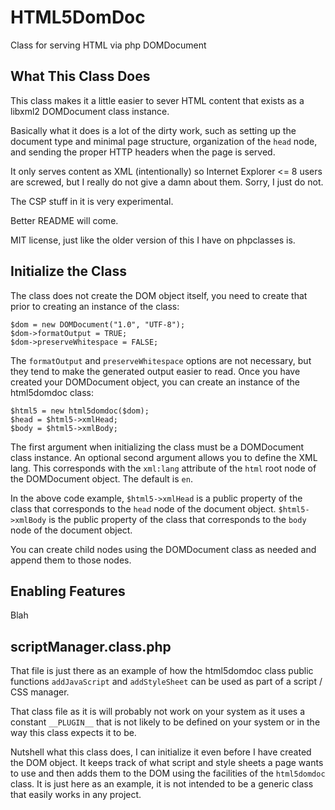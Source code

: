 HTML5DomDoc
===========

Class for serving HTML via php DOMDocument

What This Class Does
--------------------

This class makes it a little easier to sever HTML content that exists as a
libxml2 DOMDocument class instance.

Basically what it does is a lot of the dirty work, such as setting up the
document type and minimal page structure, organization of the `head` node, and
sending the proper HTTP headers when the page is served.

It only serves content as XML (intentionally) so Internet Explorer <= 8 users
are screwed, but I really do not give a damn about them. Sorry, I just do not.

The CSP stuff in it is very experimental.

Better README will come.

MIT license, just like the older version of this I have on phpclasses is.

Initialize the Class
--------------------

The class does not create the DOM object itself, you need to create that prior
to creating an instance of the class:

    $dom = new DOMDocument("1.0", "UTF-8");
    $dom->formatOutput = TRUE;
    $dom->preserveWhitespace = FALSE;

The `formatOutput` and `preserveWhitespace` options are not necessary, but they
tend to make the generated output easier to read. Once you have created your
DOMDocument object, you can create an instance of the html5domdoc class:

    $html5 = new html5domdoc($dom);
    $head = $html5->xmlHead;
    $body = $html5->xmlBody;
    
The first argument when initializing the class must be a DOMDocument class
instance. An optional second argument allows you to define the XML lang. This
corresponds with the `xml:lang` attribute of the `html` root node of the
DOMDocument object. The default is `en`.

In the above code example, `$html5->xmlHead` is a public property of the class
that corresponds to the `head` node of the document object. `$html5->xmlBody`
is the public property of the class that corresponds to the `body` node of the
document object.

You can create child nodes using the DOMDocument class as needed and append
them to those nodes.

Enabling Features
-----------------

Blah


scriptManager.class.php
-----------------------

That file is just there as an example of how the html5domdoc class public
functions `addJavaScript` and `addStyleSheet` can be used as part of a script
/ CSS manager.

That class file as it is will probably not work on your system as it uses a
constant `__PLUGIN__` that is not likely to be defined on your system or in the
way this class expects it to be.

Nutshell what this class does, I can initialize it even before I have created
the DOM object. It keeps track of what script and style sheets a page wants to
use and then adds them to the DOM using the facilities of the `html5domdoc`
class. It is just here as an example, it is not intended to be a generic class
that easily works in any project.